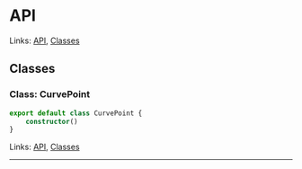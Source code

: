 # API

Links: [API](#api), [Classes](#classes)

## Classes

### Class: CurvePoint

```ts
export default class CurvePoint {
    constructor() 
}
```

Links: [API](#api), [Classes](#classes)

---
